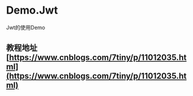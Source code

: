 # Demo.Jwt
Jwt的使用Demo
## 教程地址 [https://www.cnblogs.com/7tiny/p/11012035.html](https://www.cnblogs.com/7tiny/p/11012035.html)
